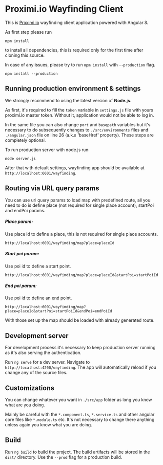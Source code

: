 # Proximi.io Wayfinding Client

This is [Proximi.io](https://proximi.io/) wayfinding client application powered with Angular 8.

As first step please run

```
npm install
```

to install all dependencies, this is required only for the first time after cloning this source.

In case of any issues, please try to run `npm install` with `--production` flag.

```
npm install --production
```

## Running production environment & settings

We strongly recommend to using the latest version of **Node.js**.

As first, it's required to fill the `token` variable in `settings.js` file with yours proximi.io master token. Without it, application would not be able to log in.

In the same file you can also change `port` and `basepath` variables but it's necessary to do subsequently changes to `./src/environments` files and `./angular.json` file on line 26 (a.k.a 'baseHref' property). These steps are completely optional.

To run production server with node.js run
```
node server.js
```

After that with default settings, wayfinding app should be available at `http://localhost:6001/wayfinding`.

## Routing via URL query params

You can use url query params to load map with predefined route, all you need to do is define place (not required for single place account), startPoi and endPoi params.

##### Place param:
Use place id to define a place, this is not required for single place accounts.
```
http://localhost:6001/wayfinding/map?place=placeId
```

##### Start poi param:
Use poi id to define a start point.
```
http://localhost:6001/wayfinding/map?place=placeId&startPoi=startPoiId
```

##### End poi param:
Use poi id to define an end point.
```
http://localhost:6001/wayfinding/map?place=placeId&startPoi=startPoiId&endPoi=endPoiId
```

With those set up the map should be loaded with already generated route.

## Development server

For development process it's necessary to keep production server running as it's also serving the authentication.

Run `ng serve` for a dev server. Navigate to `http://localhost:4200/wayfinding`. The app will automatically reload if you change any of the source files.

## Customizations

You can change whatever you want in `./src/app` folder as long you know what are you doing.

Mainly be careful with the `*.component.ts`, `*.service.ts` and other angular core files like `*.module.ts` etc. It's not necessary to change there anything unless again you know what you are doing.

## Build

Run `ng build` to build the project. The build artifacts will be stored in the `dist/` directory. Use the `--prod` flag for a production build.
